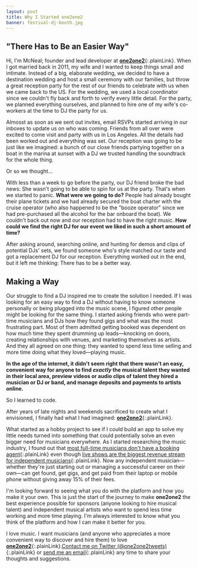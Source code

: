 ```yaml
---
layout: post
title: Why I Started one2one2
banner: festival-dj-booth.jpg
---
```


## "There Has to Be an Easier Way"

Hi, I'm McNeal; founder and lead developer at [**one2one2**](https://one2one2.com){:.plainLink}. When I got married back in 2011, my wife and I wanted to keep things small and intimate. Instead of a big, elaborate wedding, we decided to have a destination wedding and host a small ceremony with our families, but throw a great reception party for the rest of our friends to celebrate with us when we came back to the US. For the wedding, we used a local coordinator since we couldn't fly back and forth to verify every little detail. For the party, we planned everything ourselves, and planned to hire one of my wife's co-workers at the time to DJ the party for us. 

Almosst as soon as we sent out invites, email RSVPs started arriving in our inboxes to update us on who was coming. Friends from all over were excited to come visit and party with us in Los Angeles. All the details had been worked out and everything was set. Our reception was going to be just like we imagined: a bunch of our close friends partying together on a boat in the marina at sunset with a DJ we trusted handling the soundtrack for the whole thing.  

Or so we thought&hellip;  

With less than a week to go before the party, our DJ friend broke the bad news: She wasn't going to be able to spin for us at the party. That's when we started to panic. **What were we going to do?** People had already bought their plane tickets and we had already secured the boat charter with the cruise operator (who also happened to be the "booze operator" since we had pre-purchased all the alcohol for the bar onboard the boat). We couldn't back out now and our reception had to have the right music. **How could we find the right DJ for our event we liked in such a short amount of time?**

After asking around, searching online, and hunting for demos and clips of potential DJs' sets, we found someone who's style matched our taste and got a replacement DJ for our reception. Everything worked out in the end, but it left me thinking: There has to be a better way. 

## Making a Way

Our struggle to find a DJ inspired me to create the solution I needed. If I was looking for an easy way to find a DJ without having to know someone personally or being plugged into the music scene, I figured other people might be looking for the same thing. I started asking friends who were part-time musicians and DJs how they found gigs and what was the most frustrating part. Most of them admitted getting booked was dependent on how much time they spent drumming up leads&mdash;knocking on doors, creating relationships with venues, and marketing themselves as artists. And they all agreed on one thing: they wanted to spend less time selling and more time doing what they loved&mdash;playing music. 

**In the age of the internet, it didn't seem right that there wasn't an easy, convenient way for anyone to find _exactly_ the musical talent they wanted in their local area, preview videos or audio clips of talent they hired a musician or DJ or band, and manage deposits and payments to artists online.**  

So I learned to code.

After years of late nights and weekends sacrificed to create what I envisioned, I finally had what I had imagined: [**one2one2**](https://one2one2.com){:.plainLink}. 

What started as a hobby project to see if I could build an app to solve my little needs turned into something that could potentially solve an even bigger need for musicians everywhere. As I started researching the music industry, I found out that [most full-time musicians don't have a booking agent](https://youtu.be/sRt5wVFhHC0?t=2089){:.plainLink} even though [live shows are the biggest revenue stream for independent musicians](https://www.businessinsider.com/how-do-musicians-make-money-2018-10){:.plainLink}. Now any independent musician&mdash;whether they're just starting out or managing a successful career on their own&mdash;can get found, get gigs, and get paid from their laptop or mobile phone without giving away 15% of their fees.

I'm looking forward to seeing what you do with the platform and how you make it your own. This is just the start of the journey to make **one2one2** the best experience possible for sponsors (anyone looking to hire musical talent) and independent musical artists who want to spend less time working and more time playing. I'm always interested to know what you think of the platform and how I can make it better for you. 

I love music. I want musicians (and anyone who appreciates a more convenient way to discover and hire them) to love [**one2one2**](https://one2one2.com){:.plainLink}.[Contact me on Twitter (@one2one2tweets)](https://twitter.com/One2One2tweets){:.plainLink} or [send me an email](mailto:check@one2one2.com){:.plainLink} any time to share your thoughts and suggestions. 